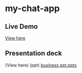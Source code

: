 # my-chat-app
## Live Demo  
[View here](https://serene-caramel-e25b5d.netlify.app)
## Presentation deck
{View here) (ppt)
[business ppt.pptx](https://github.com/user-attachments/files/20987685/business.ppt.pptx)
